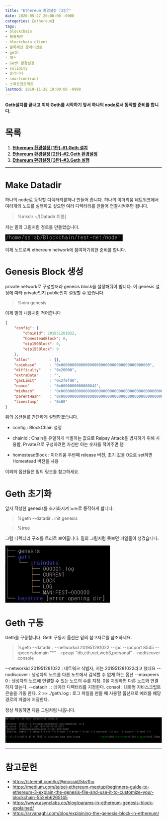 ```yaml
---
title: "Ethereum 환경설정 [2탄]"
date: 2020-05-27 20:00:00 -0900
categories: [ethereum]
tags: 
- blockchain
- 블록체인
- blockchain client
- 블록체인 클라이언트
- geth
- 게스
- Geth 환경설정
- solidity
- 솔리디티
- smartcontract
- 스마트컨트랙트
lastmod: 2019-11-28 19:00:00 -0900
---
```


**Geth설치를 끝내고 이제 Geth를 시작하기 앞서 하나의 node로서 동작할 준비를 합니다.**    

# 목록    
1. [**Ethereum 환경설정 [1탄]-#1.Geth 설치**](https://lbm93.github.io/ethereum/ethereum%20환경설정/ethereum-이더리움환경설정1/)
2. [**Ethereum 환경설정 [2탄]-#2.Geth 환경설정**](https://lbm93.github.io/ethereum/ethereum%20환경설정/ethereum-이더리움환경설정2/)
3. [**Ethereum 환경설정 [3탄]-#3.Geth 실행**](https://lbm93.github.io/ethereum/ethereum%20환경설정/ethereum-이더리움환경설정3/)  

---

# Make Datadir
하나의 node로 동작할 디렉터리를하나 만들어 줍니다. 하나의 이더리움 네트워크에서 여러개의 노드를 실행하고 싶으면 여러 디렉터리를 만들어 연결시켜주면 됩니다.  

> %mkdir ~/[Datadir 이름]

저는 밑의 그림처럼 경로를 만들었습니다.

![그림](/assets/images/img/blockchain-ethereum/환경설정/경로.PNG)

이제 노드로써 ethereum network에 참여하기위한 준비를 합니다.  

  
# Genesis Block 생성
private network로 구성할꺼라 genesis block을 설정해줘야 합니다. 이 genesis 설정에 따라 private인지 public인지 설정할 수 있습니다.  

> %vim genesis

이제 밑의 내용처럼 적어줍니다

```json
{
	"config": {
		"chainId": 201951281022,
		"homesteadBlock": 0,
		"eip150Block": 0,
		"eip155Block": 0
	},
	"alloc"			: {},
	"coinbase"		: "0x0000000000000000000000000000000000000000",
	"difficulty"	: "0x20000",
	"extraData"		: "",
	"gasLimit"		: "0x2fefd8",
	"nonce"			: "0x0000000000000042",
	"mixhash"		: "0x0000000000000000000000000000000000000000000000000000000000000000",
	"parentHash"	: "0x0000000000000000000000000000000000000000000000000000000000000000",
	"timestamp"		: "0x00"
}
```

위의 옵션들를 간단하게 설명하겠습니다.  

- config : BlockChain 설정

- chainId : Chain을 유일하게 식별하는 값으로 Relpay Attack을 방지하기 위해 사용함, Prvate으로 구성하려면 자신만 아는 숫자를 적어주면 됌

- homesteadBlock : 이더리움 두번째 release 버전, 초기 값을 0으로 set하면 Homestead 버전을 사용

이외의 옵션들은 밑의 링크를 참고하세요.  




# Geth 초기화
앞서 작성한 genesis를 초기화시켜 노드로 동작하게 합니다.  

> %geth --datadir . init genesis

> %tree 

그럼 디렉터리 구조를 트리로 보여줍니다. 밑의 그림처럼 못보던 파일들이 생겼습니다.  

![그림](/assets/images/img/blockchain-ethereum/환경설정/tree.PNG)


# Geth 구동
Geth를 구동합니다. Geth 구동시 옵션은 밑의 참고자료를 참조하세요.

> %geth --datadir . --networkid 201951281022 --rpc --rpcport 8545 --rpccorsdomain "*" --rpcapi "db,eth,net,web3,personal" --nodiscover console

--networkid 201951281022 : 네트워크 식별자, 저는 201951281022라고 했네요 
--nodiscover : 생성자의 노드를 다른 노드에서 검색할 수 없게 하는 옵션
--maxpeers 0 : 생성자의 노드에 연결할 수 있는 노드의 수를 지정. 0을 지정하면 다른 노드와 연결하지 않는다.
--datadir . : 데이터 디렉터리를 지정한다.
consol : 대화형 자바스크립트 콘솔을 기동 한다.
2 >> ./geth.log : 로그 파일을 만들 때 사용할 옵션으로 에러를 해당 경로의 파일에 저장한다.


정상 작동하면 다음 그림처럼 나옵니다.  


![그림](/assets/images/img/blockchain-ethereum/환경설정/정상작동.PNG)

---

# 참고문헌
- <https://steemit.com/kr/@mossid/5kv1hu>
- <https://medium.com/taipei-ethereum-meetup/beginners-guide-to-ethereum-3-explain-the-genesis-file-and-use-it-to-customize-your-blockchain-552eb6265145>
- <https://www.asynclabs.co/blog/params-in-ethereum-genesis-block-explained/>
- <https://arvanaghi.com/blog/explaining-the-genesis-block-in-ethereum/>